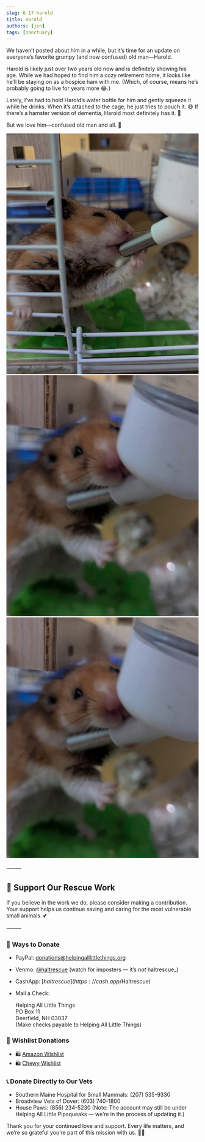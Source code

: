 ```yaml
---
slug: 6-17-harold
title: Harold
authors: [jen]
tags: [sanctuary]
---
```


We haven’t posted about him in a while, but it’s time for an update on everyone’s favorite grumpy (and now confused) old man—Harold.

<!-- truncate -->

Harold is likely just over two years old now and is definitely showing his age. While we had hoped to find him a cozy retirement home, it looks like he’ll be staying on as a hospice ham with me. (Which, of course, means he’s probably going to live for years more 😂.)

Lately, I’ve had to hold Harold’s water bottle for him and gently squeeze it while he drinks. When it’s attached to the cage, he just tries to pouch it. 😅 If there’s a hamster version of dementia, Harold most definitely has it. 🥴

But we love him—confused old man and all. 💛

![Harold](harold1.jpg)
![Harold](harold2.jpg)
![Harold](harold3.jpg)

⸻

## 🙏  Support Our Rescue Work

If you believe in the work we do, please consider making a contribution.
Your support helps us continue saving and caring for the most vulnerable small animals. 💕

⸻

### 💸  Ways to Donate
 - PayPal: donations@helpingalllittlethings.org
 - Venmo: [@haltrescue](https://account.venmo.com/u/haltrescue) (watch for imposters — it’s _not_ haltrescue_)
 - CashApp: [$haltrescue](https://cash.app/$Haltrescue)
 - Mail a Check:  
  
    Helping All Little Things    
    PO Box 11    
    Deerfield, NH 03037    
    (Make checks payable to Helping All Little Things)    


### 🛒 Wishlist Donations
 - 🛍️ [Amazon Wishlist](https://tinyurl.com/HALT-Amazon-Wishlist)
 - 🛍️ [Chewy Wishlist](https://tinyurl.com/HALT-Chewy-Wishlist)


### 📞 Donate Directly to Our Vets
 - Southern Maine Hospital for Small Mammals: (207) 535-9330
 - Broadview Vets of Dover: (603) 740-1800
 - House Paws: (856) 234-5230
(Note: The account may still be under Helping All Little Pipsqueaks — we’re in the process of updating it.)

Thank you for your continued love and support.
Every life matters, and we’re so grateful you’re part of this mission with us. 🐹💕
